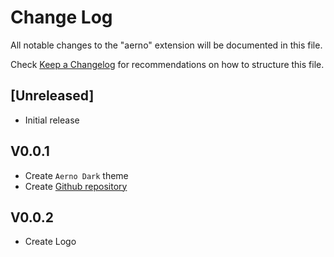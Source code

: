 # Change Log

All notable changes to the "aerno" extension will be documented in this file.

Check [Keep a Changelog](http://keepachangelog.com/) for recommendations on how to structure this file.

## [Unreleased]

-   Initial release

## V0.0.1

-   Create `Aerno Dark` theme
-   Create [Github repository](https://github.com/xzadudu179/Aerno-Theme)

## V0.0.2

- Create Logo
